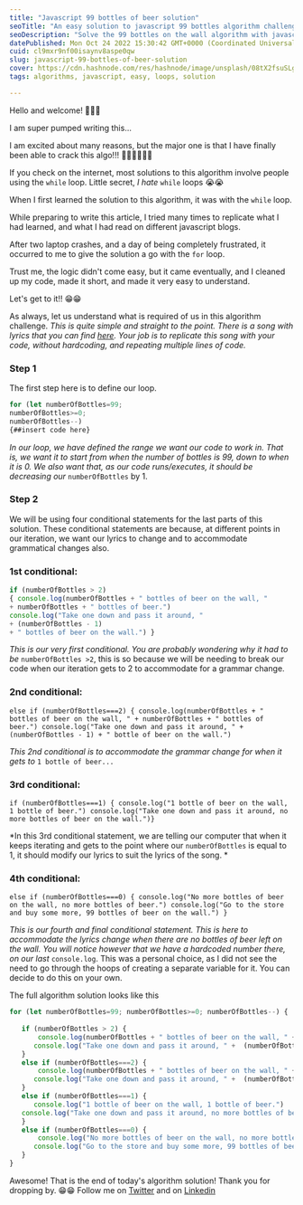 ```yaml
---
title: "Javascript 99 bottles of beer solution"
seoTitle: "An easy solution to javascript 99 bottles algorithm challenge"
seoDescription: "Solve the 99 bottles on the wall algorithm with javascript using the floor loop in two easy steps."
datePublished: Mon Oct 24 2022 15:30:42 GMT+0000 (Coordinated Universal Time)
cuid: cl9mxr9nf00isaynv8aspe0qw
slug: javascript-99-bottles-of-beer-solution
cover: https://cdn.hashnode.com/res/hashnode/image/unsplash/08tX2fsuSLg/upload/v1666564886622/xOOhj-9lr.jpeg
tags: algorithms, javascript, easy, loops, solution

---
```


Hello and welcome! 🤩🤩🤩

I am super pumped writing this...

I am excited about many reasons, but the major one is that I have finally been able to crack this algo!!! 💃🏾💃🏾💃🏾

If you check on the internet, most solutions to this algorithm involve people using the `while` loop. Little secret, *I hate* `while` loops 😭😭

When I first learned the solution to this algorithm, it was with the `while` loop.

While preparing to write this article, I tried many times to replicate what I had learned, and what I had read on different javascript blogs.

After two laptop crashes, and a day of being completely frustrated, it occurred to me to give the solution a go with the `for` loop.

Trust me, the logic didn't come easy, but it came eventually, and I cleaned up my code, made it short, and made it very easy to understand.

Let's get to it!! 😁😁

As always, let us understand what is required of us in this algorithm challenge. *This is quite simple and straight to the point. There is a song with lyrics that you can find* [*here*](https://www.99-bottles-of-beer.net/lyrics.html)*. Your job is to replicate this song with your code, without hardcoding, and repeating multiple lines of code.*

### Step 1

The first step here is to define our loop.

```javascript
for (let numberOfBottles=99; 
numberOfBottles>=0; 
numberOfBottles--) 
{##insert code here}
```

*In our loop, we have defined the range we want our code to work in. That is, we want it to start from when the number of bottles is 99, down to when it is 0. We also want that, as our code runs/executes, it should be decreasing our* `numberOfBottles` by 1.

### Step 2

We will be using four conditional statements for the last parts of this solution. These conditional statements are because, at different points in our iteration, we want our lyrics to change and to accommodate grammatical changes also.

### 1st conditional:

```javascript
if (numberOfBottles > 2) 
{ console.log(numberOfBottles + " bottles of beer on the wall, " 
+ numberOfBottles + " bottles of beer.") 
console.log("Take one down and pass it around, " 
+ (numberOfBottles - 1) 
+ " bottles of beer on the wall.") }
```

*This is our very first conditional. You are probably wondering why it had to be* `numberOfBottles >2`, this is so because we will be needing to break our code when our iteration gets to 2 to accommodate for a grammar change.

### 2nd conditional:

`else if (numberOfBottles===2) { console.log(numberOfBottles + " bottles of beer on the wall, " + numberOfBottles + " bottles of beer.") console.log("Take one down and pass it around, " + (numberOfBottles - 1) + " bottle of beer on the wall.")`

*This 2nd conditional is to accommodate the grammar change for when it gets to* `1 bottle of beer...`

### 3rd conditional:

`if (numberOfBottles===1) { console.log("1 bottle of beer on the wall, 1 bottle of beer.") console.log("Take one down and pass it around, no more bottles of beer on the wall.")}`

\*In this 3rd conditional statement, we are telling our computer that when it keeps iterating and gets to the point where our `numberOfBottles` is equal to 1, it should modify our lyrics to suit the lyrics of the song. \*

### 4th conditional:

`else if (numberOfBottles===0) { console.log("No more bottles of beer on the wall, no more bottles of beer.") console.log("Go to the store and buy some more, 99 bottles of beer on the wall.") }`

*This is our fourth and final conditional statement. This is here to accommodate the lyrics change when there are no bottles of beer left on the wall. You will notice however that we have a hardcoded number there, on our last* `console.log`. This was a personal choice, as I did not see the need to go through the hoops of creating a separate variable for it. You can decide to do this on your own.

The full algorithm solution looks like this

```javascript
for (let numberOfBottles=99; numberOfBottles>=0; numberOfBottles--) {
   
   if (numberOfBottles > 2) {
       console.log(numberOfBottles + " bottles of beer on the wall, " + numberOfBottles +  " bottles of beer.")
      console.log("Take one down and pass it around, " +  (numberOfBottles - 1) + " bottles of beer on the wall.")
   }
   else if (numberOfBottles===2) {
       console.log(numberOfBottles + " bottles of beer on the wall, " + numberOfBottles +  " bottles of beer.")
      console.log("Take one down and pass it around, " +  (numberOfBottles - 1) + " bottle of beer on the wall.")
   }  
   else if (numberOfBottles===1) {
      console.log("1 bottle of beer on the wall, 1 bottle of beer.")
   console.log("Take one down and pass it around, no more bottles of beer on the wall.")
   }      
   else if (numberOfBottles===0) {
       console.log("No more bottles of beer on the wall, no more bottles of beer.")
      console.log("Go to the store and buy some more, 99 bottles of beer on the wall.")
   }
}
```

Awesome! That is the end of today's algorithm solution! Thank you for dropping by. 😁😁 Follow me on [Twitter](https://twitter.com/DumebiTheWriter) and on [Linkedin](https://www.linkedin.com/in/dumebi-okolo/)
